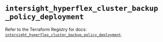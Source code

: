 # `intersight_hyperflex_cluster_backup_policy_deployment`

Refer to the Terraform Registry for docs: [`intersight_hyperflex_cluster_backup_policy_deployment`](https://registry.terraform.io/providers/ciscodevnet/intersight/1.0.71/docs/resources/hyperflex_cluster_backup_policy_deployment).
